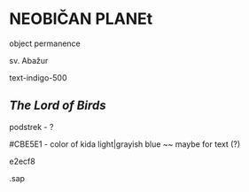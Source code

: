 # NEOBIČAN PLANEt

object permanence


sv. Abažur

text-indigo-500

## _The Lord of Birds_

podstrek - ?

#CBE5E1 - color of kida light|grayish blue ~~ maybe for text (?)

e2ecf8




.sap

